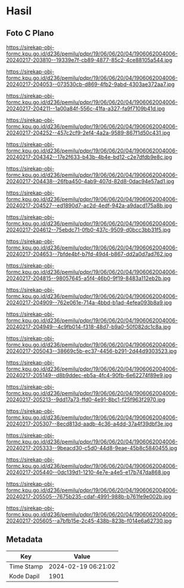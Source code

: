 # Hasil

## Foto C Plano

https://sirekap-obj-formc.kpu.go.id/d236/pemilu/pdpr/19/06/06/20/04/1906062004006-20240217-203810--19339e7f-cb89-4877-85c2-4ce88105a544.jpg

https://sirekap-obj-formc.kpu.go.id/d236/pemilu/pdpr/19/06/06/20/04/1906062004006-20240217-204053--073530cb-d869-4fb2-9abd-4303ae372aa7.jpg

https://sirekap-obj-formc.kpu.go.id/d236/pemilu/pdpr/19/06/06/20/04/1906062004006-20240217-204211--1a00a84f-556c-41fa-a327-fa9f7109b41d.jpg

https://sirekap-obj-formc.kpu.go.id/d236/pemilu/pdpr/19/06/06/20/04/1906062004006-20240217-204252--457c2cf9-2ef4-4a2a-9589-867f1d50c431.jpg

https://sirekap-obj-formc.kpu.go.id/d236/pemilu/pdpr/19/06/06/20/04/1906062004006-20240217-204342--17e2f633-b43b-4b4e-bd12-c2e7dfdb9e8c.jpg

https://sirekap-obj-formc.kpu.go.id/d236/pemilu/pdpr/19/06/06/20/04/1906062004006-20240217-204438--26fba450-4ab9-407d-82d8-0dac94e57ad1.jpg

https://sirekap-obj-formc.kpu.go.id/d236/pemilu/pdpr/19/06/06/20/04/1906062004006-20240217-204527--ed1890d7-ac2d-4edf-942a-a9dacd175a8b.jpg

https://sirekap-obj-formc.kpu.go.id/d236/pemilu/pdpr/19/06/06/20/04/1906062004006-20240217-204612--75ebdc71-0fb0-437c-9509-d0bcc3bb31f5.jpg

https://sirekap-obj-formc.kpu.go.id/d236/pemilu/pdpr/19/06/06/20/04/1906062004006-20240217-204653--7bfde4bf-b7fd-49d4-b867-dd2a0d7ad762.jpg

https://sirekap-obj-formc.kpu.go.id/d236/pemilu/pdpr/19/06/06/20/04/1906062004006-20240217-204815--98057645-a5f4-46b0-9f19-8483a112eb2b.jpg

https://sirekap-obj-formc.kpu.go.id/d236/pemilu/pdpr/19/06/06/20/04/1906062004006-20240217-204909--762e061e-714a-4bbd-b1ad-4efea093b8a9.jpg

https://sirekap-obj-formc.kpu.go.id/d236/pemilu/pdpr/19/06/06/20/04/1906062004006-20240217-204949--4c9fb014-f318-48d7-b9a0-50f082dc1c8a.jpg

https://sirekap-obj-formc.kpu.go.id/d236/pemilu/pdpr/19/06/06/20/04/1906062004006-20240217-205043--38669c5b-ec37-4456-b291-2d44d9303523.jpg

https://sirekap-obj-formc.kpu.go.id/d236/pemilu/pdpr/19/06/06/20/04/1906062004006-20240217-205149--d8b9ddec-eb5a-4fc4-90fb-6e62274f89e9.jpg

https://sirekap-obj-formc.kpu.go.id/d236/pemilu/pdpr/19/06/06/20/04/1906062004006-20240217-205213--9dd17a73-ffd0-4e91-8bc1-f25f963f2970.jpg

https://sirekap-obj-formc.kpu.go.id/d236/pemilu/pdpr/19/06/06/20/04/1906062004006-20240217-205307--8ecd813d-aadb-4c36-a4dd-37a4f39dbf3e.jpg

https://sirekap-obj-formc.kpu.go.id/d236/pemilu/pdpr/19/06/06/20/04/1906062004006-20240217-205333--9beacd30-c5d0-44d8-9eae-45b8c5840455.jpg

https://sirekap-obj-formc.kpu.go.id/d236/pemilu/pdpr/19/06/06/20/04/1906062004006-20240217-205440--0dc139d1-1210-4e7e-a4e5-e17b747da868.jpg

https://sirekap-obj-formc.kpu.go.id/d236/pemilu/pdpr/19/06/06/20/04/1906062004006-20240217-205505--7675b235-cdaf-4991-988b-b761fe9e002b.jpg

https://sirekap-obj-formc.kpu.go.id/d236/pemilu/pdpr/19/06/06/20/04/1906062004006-20240217-205605--a7bfb15e-2c45-438b-823b-f014e6a62730.jpg


## Metadata

| Key        | Value               |
| ---------- | ------------------- |
| Time Stamp | 2024-02-19 06:21:02 |
| Kode Dapil | 1901                |



